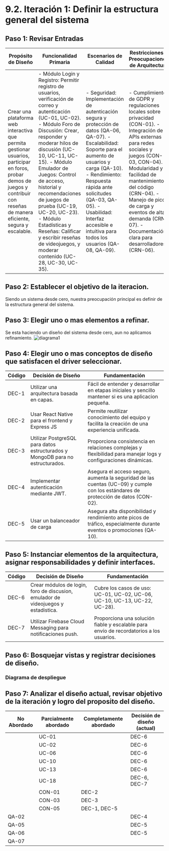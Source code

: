 # 9.2. Iteración 1: Definir la estructura general del sistema

## Paso 1: Revisar Entradas
| **Propósito de Diseño**     | **Funcionalidad Primaria**     | **Escenarios de Calidad**       | **Restricciones y Preocupaciones de Arquitectura**      |
|-----------------------------|--------------------------------|--------------------------------|--------------------------------------------------------|
| Crear una plataforma web interactiva que permita gestionar usuarios, participar en foros, probar demos de juegos y contribuir con reseñas de manera eficiente, segura y escalable. | - Módulo Login y Registro: Permitir registro de usuarios, verificación de correo y autenticación (UC-01, UC-02). - Módulo Foro de Discusión: Crear, responder y moderar hilos de discusión (UC-10, UC-11, UC-15). - Módulo Emulador de Juegos: Control de acceso, historial y recomendaciones de juegos de prueba (UC-19, UC-20, UC-23). - Módulo Estadísticas y Reseñas: Calificar y escribir reseñas de videojuegos, y moderar contenido (UC-28, UC-30, UC-35). | - Seguridad: Implementación de autenticación segura y protección de datos (QA-06, QA-07). - Escalabilidad: Soporte para el aumento de usuarios y carga (QA-10). - Rendimiento: Respuesta rápida ante solicitudes (QA-03, QA-05). - Usabilidad: Interfaz accesible e intuitiva para todos los usuarios (QA-08, QA-09). | - Cumplimiento de GDPR y regulaciones locales sobre privacidad (CON-01). - Integración de APIs externas para redes sociales y juegos (CON-03, CON-04). - Modularidad y facilidad de mantenimiento del código (CRN-04). - Manejo de picos de carga y eventos de alta demanda (CRN-07). - Documentación clara para desarrolladores (CRN-06). |

## Paso 2: Establecer el objetivo de la iteracion.

Siendo un sistema desde cero, nuestra preocupación principal es definir de la estructura general del sistema.

## Paso 3: Elegir uno o mas elementos a refinar.

Se esta haciendo un diseño del sistema desde cero, aun no aplicamos refinamiento.
![diagrama1](https://github.com/user-attachments/assets/fde5ed6b-df52-4810-b170-638fda6c9d50)


## Paso 4: Elegir uno o mas conceptos de diseño que satisfacen el driver seleccionar.
| **Código** | **Decisión de Diseño**                                      | **Fundamentación**                                                                                     |
|------------|-------------------------------------------------------------|--------------------------------------------------------------------------------------------------------|
| DEC-1	     | Utilizar una arquitectura basada en capas. | Fácil de entender y desarrollar en etapas iniciales y sencillo mantener si es una aplicacion pequeña. |
| DEC-2	     | Usar React Native para el frontend y Express JS | Permite reutilizar conocimiento del equipo y facilita la creación de una experiencia unificada. |
| DEC-3	     | Utilizar PostgreSQL para datos estructurados y MongoDB para no estructurados. |	Proporciona consistencia en relaciones complejas y flexibilidad para manejar logs y configuraciones dinámicas. |
| DEC-4	     | Implementar autenticación mediante JWT.	| Asegura el acceso seguro, aumenta la seguridad de las cuentas (UC-09) y cumple con los estándares de protección de datos (CON-02). |
| DEC-5	     | Usar un balanceador de carga | Asegura alta disponibilidad y rendimiento ante picos de tráfico, especialmente durante eventos o promociones (QA-10). |

## Paso 5: Instanciar elementos de la arquitectura, asignar responsabilidades y definir interfaces.
| **Código** | **Decisión de Diseño**                                      | **Fundamentación**                                                                                     |
|------------|-------------------------------------------------------------|--------------------------------------------------------------------------------------------------------|
| DEC-6	     | Crear módulos de login, foro de discusion, emulador de videojuegos y estadistica. | Cubre los casos de uso: UC-01, UC-02, UC-06, UC-10, UC-13, UC-22, UC-28). |
| DEC-7	     | Utilizar Firebase Cloud Messaging para notificaciones push. |	Proporciona una solución fiable y escalable para envío de recordatorios a los usuarios. |


## Paso 6: Bosquejar vistas y registrar decisiones de diseño.

### Diagrama de despliegue
## Paso 7: Analizar el diseño actual, revisar objetivo de la iteración y logro del proposito del diseño.
| **No Abordado** | **Parcialmente abordado** | **Completamente abordado** | **Decisión de diseño (actual)** |
|-----------------|---------------------------|----------------------------|---------------------------------|
| |	UC-01 | |	DEC-6 |
| |	UC-02	| |	DEC-6 |
|	| UC-06	| |	DEC-6 |
|	| UC-10	|	| DEC-6 |
|	| UC-13	|	| DEC-6 |
|	| UC-18	|	| DEC-6, DEC-7 |
|	| CON-01 |	DEC-2 |
|	| CON-03 |	DEC-3|
|	| CON-05 |	DEC-1, DEC-5 |
| QA-02 | | | DEC-4 |
| QA-05 | | |	DEC-5 |
| QA-06	|	|	| DEC-5 |
| QA-07	|	|	|  |
